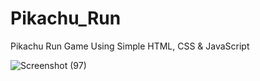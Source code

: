 # Pikachu_Run
Pikachu Run Game Using Simple HTML, CSS &amp; JavaScript


![Screenshot (97)](https://user-images.githubusercontent.com/79250950/211392510-2f74d358-fcf9-460a-82ef-d7a965329e0f.png)
